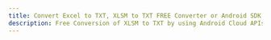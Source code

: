 ---title: Convert Excel to TXT, XLSM to TXT FREE Converter or Android SDKdescription: Free Conversion of XLSM to TXT by using Android Cloud APIs & SDKs. Also Create, Edit & Render Microsoft Excel, CSV and SpreadsheetML worksheets or spreadsheet in the Cloud.---